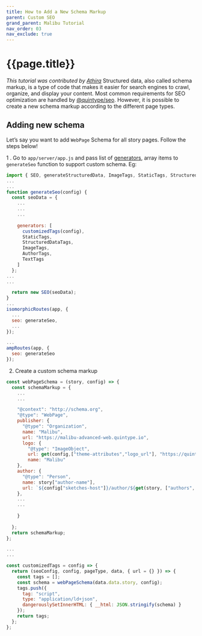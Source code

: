```yaml
---
title: How to Add a New Schema Markup
parent: Custom SEO
grand_parent: Malibu Tutorial
nav_order: 03
nav_exclude: true
---
```


# {{page.title}}

_This tutorial was contributed by [Athira](https://www.linkedin.com/in/athira-m-r-835ab6105)_
Structured data, also called schema markup, is a type of code that makes it easier for search engines to crawl, organize, and display your content. Most common requirements for SEO optimization are handled by [@quintype/seo](https://developers.quintype.com/quintype-node-seo/). However, it is possible to create a new schema markup according to the different page types.

## Adding new schema

Let’s say you want to add `WebPage` Schema for all story pages. Follow the steps below!

1 . Go to `app/server/app.js` and pass list of [generators](https://developers.quintype.com/quintype-node-seo/global.html#Generator "generators"), array items to `generateSeo` function to support custom schema.
Eg:

```javascript
import { SEO, generateStructuredData, ImageTags, StaticTags, StructuredDataTags, AuthorTags, TextTags } from "@quintype/seo";
...
...
function generateSeo(config) {
  const seoData = {
    ...
    ...
    ...
    
    generators: [
      customizedTags(config),
      StaticTags,
      StructuredDataTags,
      ImageTags,
      AuthorTags,
      TextTags
    ]
  };
...
...

  return new SEO(seoData);
}
...
isomorphicRoutes(app, {
  ...
  seo: generateSeo,
  ...
});

...
ampRoutes(app, {
  seo: generateSeo
});

```

2. Create a custom schema markup

```javascript
const webPageSchema = (story, config) => {
  const schemaMarkup = {
    ...
    ...

    "@context": "http://schema.org",
    "@type": "WebPage",
    publisher: {
      "@type": "Organization",
      name: "Malibu",
      url: "https://malibu-advanced-web.quintype.io",
      logo: {
        "@type": "ImageObject",
        url: get(config,["theme-attributes","logo_url"], "https://quintype-dropbox.s3-accelerate.amazonaws.com/malibu.quintype.com/2021-06-02/662/malibu_logo_new__1_.png") ,
        name: "Malibu"
    },
    author: {
      "@type": "Person",
      name: story["author-name"],
      url: `${config["sketches-host"]}/author/${get(story, ["authors", 0, "slug"])}`
    },
    ...
    ...
      
    }
    
  };
  return schemaMarkup;
};

...
...

const customizedTags = config => {
  return (seoConfig, config, pageType, data, { url = {} }) => {
    const tags = [];
    const schema = webPageSchema(data.data.story, config);
    tags.push({
      tag: "script",
      type: "application/ld+json",
      dangerouslySetInnerHTML: { __html: JSON.stringify(schema) }
    });
    return tags;
  };
};

```

